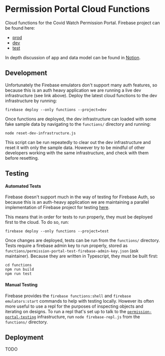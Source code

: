 # Permission Portal Cloud Functions

Cloud functions for the Covid Watch Permission Portal.
Firebase project can be found here:

- [prod](https://console.firebase.google.com/project/permission-portal/)
- [dev](https://console.firebase.google.com/project/permission-portal-dev/)
- [test](https://console.firebase.google.com/project/permission-portal-test/)

In depth discussion of app and data model can be found in [Notion](https://www.notion.so/covidwatch/Org-Admin-App-Technical-Details-f8a235f8cfb44e1d938c731ccfe621cb).

## Development

Unfortunately the Firebase emulators don't support many auth features, so because this is an auth heavy application we are running a live dev infrastructure (see link above). Deploy the latest cloud functions to the dev infrastructure by running:

```
firebase deploy --only functions --project=dev
```

Once functions are deployed, the dev infrastructure can loaded with some fake sample data by navigating to the `functions/` directory and running:

```
node reset-dev-infrastructure.js
```

This script can be run repeatedly to clear out the dev infrastructure and reset it with only the sample data. However try to be mindful of other developers working with the same infrastructure, and check with them before resetting.

## Testing

#### Automated Tests

Firebase doesn't support much in the way of testing for Firebase Auth, so because this is an auth-heavy application we are maintaining a parallel implementation of Firebase project for testing [here](https://console.firebase.google.com/project/permission-portal-test/).

This means that in order for tests to run properly, they must be deployed first to the cloud. To do so, run:

```
firebase deploy --only functions --project=test
```

Once changes are deployed, tests can be run from the `functions/` directory. Tests require a firebase admin key to run properly, stored as `functions/permission-portal-test-firebase-admin-key.json` (ask maintainer). Because they are written in Typescript, they must be built first:

```
cd functions
npm run build
npm run test
```

#### Manual Testing

Firebase provides the `firebase functions:shell` and `firebase emulators:start` commands to help with testing locally. However its often more useful to use a repl for the purposes of inspecting objects and iterating on designs. To run a repl that's set up to talk to the [`permission-portal-testing`](https://console.firebase.google.com/project/permission-portal-test/) infrastructure, run `node firebase-repl.js` from the `functions/` directory.

## Deployment

TODO
